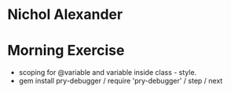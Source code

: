 Nichol Alexander
=======
Morning Exercise
==================

* scoping for @variable and variable inside class - style.
* gem install pry-debugger / require 'pry-debugger' / step / next
